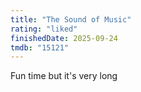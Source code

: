 ```yaml
---
title: "The Sound of Music"
rating: "liked"
finishedDate: 2025-09-24
tmdb: "15121"
---
```


Fun time but it's very long
